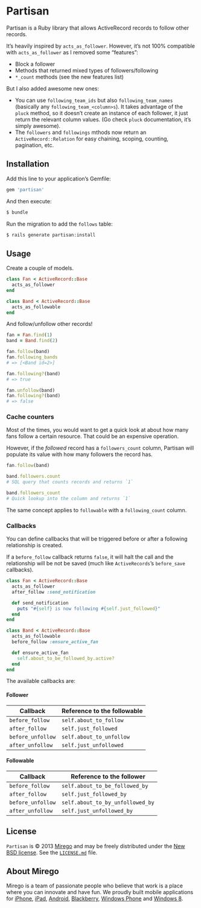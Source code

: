 # Partisan

Partisan is a Ruby library that allows ActiveRecord records to follow other records.

It’s heavily inspired by `acts_as_follower`. However, it’s not 100% compatible with `acts_as_follower` as I removed some “features”:

* Block a follower
* Methods that returned mixed types of followers/following
* `*_count` methods (see the new features list)

But I also added awesome new ones:

* You can use `following_team_ids` but also `following_team_names` (basically any `following_team_<column>s`). It takes advantage of the `pluck` method, so it doesn’t create an instance of each follower, it just return the relevant column values. (Go check `pluck` documentation, it’s simply awesome).
* The `followers` and `followings` mthods now return an `ActiveRecord::Relation` for easy chaining, scoping, counting, pagination, etc.

## Installation

Add this line to your application’s Gemfile:

```ruby
gem 'partisan'
```

And then execute:

```bash
$ bundle
```

Run the migration to add the `follows` table:

```bash
$ rails generate partisan:install
```

## Usage

Create a couple of models.

```ruby
class Fan < ActiveRecord::Base
  acts_as_follower
end

class Band < ActiveRecord::Base
  acts_as_followable
end
```

And follow/unfollow other records!

```ruby
fan = Fan.find(1)
band = Band.find(2)

fan.follow(band)
fan.following_bands
# => [<Band id=2>]

fan.following?(band)
# => true

fan.unfollow(band)
fan.following?(band)
# => false
```

### Cache counters

Most of the times, you would want to get a quick look at about how many fans follow a certain resource. That could be an expensive operation.

However, if the *followed* record has a `followers_count` column, Partisan will populate its value with how many followers the record has.

```ruby
fan.follow(band)

band.followers.count
# SQL query that counts records and returns `1`

band.followers_count
# Quick lookup into the column and returns `1`
```

The same concept applies to `followable` with a `following_count` column.

### Callbacks

You can define callbacks that will be triggered before or after a following relationship is created.

If a `before_follow` callback returns `false`, it will halt the call and the relationship will be not be saved (much like `ActiveRecords`’s `before_save` callbacks).

```ruby
class Fan < ActiveRecord::Base
  acts_as_follower
  after_follow :send_notification

  def send_notification
    puts "#{self} is now following #{self.just_followed}"
  end
end

class Band < ActiveRecord::Base
  acts_as_followable
  before_follow :ensure_active_fan

  def ensure_active_fan
    self.about_to_be_followed_by.active?
  end
end
```

The available callbacks are:

#### Follower

| Callback          | Reference to the followable |
| ------------------|-----------------------------|
| `before_follow`   | `self.about_to_follow`      |
| `after_follow`    | `self.just_followed`        |
| `before_unfollow` | `self.about_to_unfollow`    |
| `after_unfollow`  | `self.just_unfollowed`      |

#### Followable

| Callback          | Reference to the follower        |
| ------------------|----------------------------------|
| `before_follow`   | `self.about_to_be_followed_by`   |
| `after_follow`    | `self.just_followed_by`          |
| `before_unfollow` | `self.about_to_by_unfollowed_by` |
| `after_unfollow`  | `self.just_unfollowed_by`        |

## License

`Partisan` is © 2013 [Mirego](http://www.mirego.com) and may be freely distributed under the [New BSD license](http://opensource.org/licenses/BSD-3-Clause).  See the [`LICENSE.md`](https://github.com/mirego/partisan/blob/master/LICENSE.md) file.

## About Mirego

Mirego is a team of passionate people who believe that work is a place where you can innovate and have fun.
We proudly built mobile applications for
[iPhone](http://mirego.com/en/iphone-app-development/ "iPhone application development"),
[iPad](http://mirego.com/en/ipad-app-development/ "iPad application development"),
[Android](http://mirego.com/en/android-app-development/ "Android application development"),
[Blackberry](http://mirego.com/en/blackberry-app-development/ "Blackberry application development"),
[Windows Phone](http://mirego.com/en/windows-phone-app-development/ "Windows Phone application development") and
[Windows 8](http://mirego.com/en/windows-8-app-development/ "Windows 8 application development").
